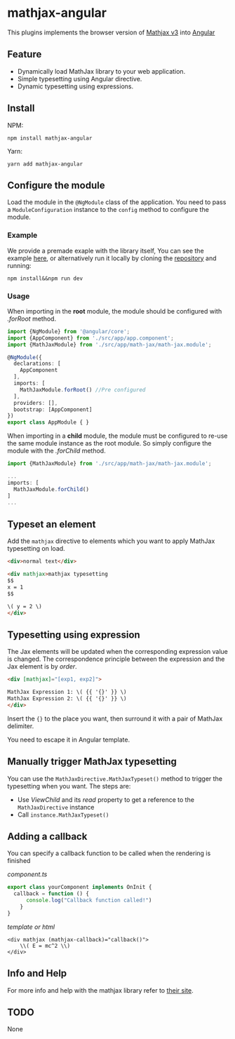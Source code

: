# mathjax-angular 
This plugins implements the browser version of [Mathjax v3][1] into [Angular][2]
## Feature

- Dynamically load MathJax library to your web application.
- Simple typesetting using Angular directive.
- Dynamic typesetting using expressions.

## Install

NPM:
```
npm install mathjax-angular
```

Yarn:
```
yarn add mathjax-angular
```

## Configure the module

Load the module in the `@NgModule` class of the application. You need
to pass a `ModuleConfiguration` instance to the `config` method to
configure the module.

### Example

We provide a premade exaple with the library itself, You can see the example [here][3], or alternatively run it locally by cloning the [repository][4] and running:
```
npm install&&npm run dev
```

### Usage
When importing in the **root** module, the module should be configured
with *.forRoot* method.

```typescript
import {NgModule} from '@angular/core';
import {AppComponent} from './src/app/app.component';
import {MathJaxModule} from './src/app/math-jax/math-jax.module';

@NgModule({
  declarations: [
    AppComponent
  ],
  imports: [
    MathJaxModule.forRoot() //Pre configured
  ],
  providers: [],
  bootstrap: [AppComponent]
})
export class AppModule { }
```

When importing in a **child** module, the module must be configured to
re-use the same module instance as the root module. So simply
configure the module with the *.forChild* method.

```typescript
import {MathJaxModule} from './src/app/math-jax/math-jax.module';

...
imports: [
  MathJaxModule.forChild()
]
...
```

## Typeset an element

Add the `mathjax` directive to elements which you want to apply
MathJax typesetting on load.

```html
<div>normal text</div>

<div mathjax>mathjax typesetting
$$
x = 1
$$

\( y = 2 \)
</div>
```

## Typesetting using expression

The Jax elements will be updated when the corresponding expression
value is changed. The correspondence principle between the expression
and the Jax element is by *order*.

```html
<div [mathjax]="[exp1, exp2]">

MathJax Expression 1: \( {{ '{}' }} \)
MathJax Expression 2: \( {{ '{}' }} \)
</div>
```

Insert the `{}` to the place you want, then surround it with a pair of
MathJax delimiter.

You need to escape it in Angular template.

## Manually trigger MathJax typesetting

You can use the `MathJaxDirective.MathJaxTypeset()` method to trigger
the typesetting when you want. The steps are:

- Use *ViewChild* and its *read* property to get a reference to the
  `MathJaxDirective` instance
- Call `instance.MathJaxTypeset()`

## Adding a callback 

You can specify a callback function to be called when the rendering is finished

*component.ts*
```component.ts
export class yourComponent implements OnInit {
  callback = function () {
      console.log("Callback function called!")
    }
}
```

*template or html*
```
<div mathjax (mathjax-callback)="callback()">
    \\( E = mc^2 \\)
</div>
```

## Info and Help

For more info and help with the mathjax library refer to [their site][1].
## TODO
None

[1]: https://docs.mathjax.org/en/latest/
[2]: https://angular.io/
[3]: https://github.com/sajivkumar/mathjax-angular/tree/main/projects/example
[4]: https://github.com/sajivkumar/mathjax-angular.git
